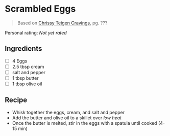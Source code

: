 # Scrambled Eggs

> Based on [Chrissy Teigen Cravings], pg. ???

  [Chrissy Teigen Cravings]: https://www.penguinrandomhouse.com/books/252973/cravings-by-chrissy-teigen-with-adeena-sussman/

<!-- {cts} rating=0; (User can specify rating on scale of 1-5) -->
Personal rating: *Not yet rated*
<!-- {cte} -->

<!-- {cts} name_image=none; (User can specify image name) -->
<!-- TODO: Capture image -->
<!-- {cte} -->

## Ingredients

* [ ] 4 Eggs
* [ ] 2.5 tbsp cream
* [ ] salt and pepper
* [ ] 1 tbsp butter
* [ ] 1 tbsp olive oil

## Recipe

* Whisk together the eggs, cream, and salt and pepper
* Add the butter and olive oil to a skillet over *low heat*
* Once the butter is melted, stir in the eggs with a spatula until cooked (4-15 min)
